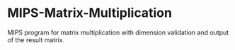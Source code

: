 # MIPS-Matrix-Multiplication
MIPS program for matrix multiplication with dimension validation and output of the result matrix.
